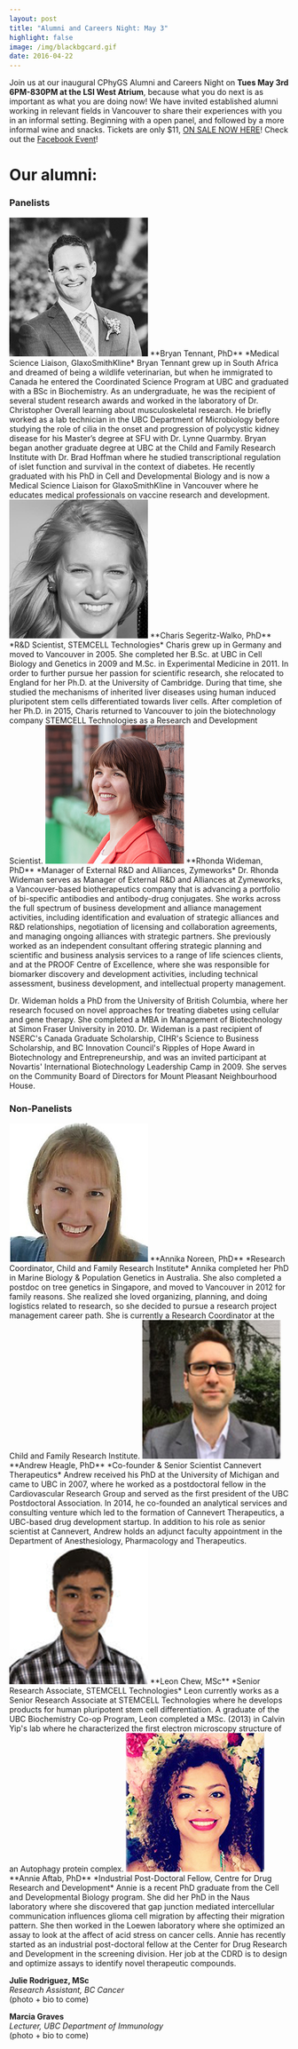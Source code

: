 ```yaml
---
layout: post
title: "Alumni and Careers Night: May 3"
highlight: false
image: /img/blackbgcard.gif
date: 2016-04-22
---
```


Join us at our inaugural CPhyGS Alumni and Careers Night on **Tues May 3rd 6PM-830PM at the LSI West Atrium**, because what you do next is as important as what you are doing now! We have invited established alumni working in relevant fields in Vancouver to share their experiences with you in an informal setting. Beginning with a open panel, and followed by a more informal wine and snacks. Tickets are only $11, [ON SALE NOW HERE](https://www.picatic.com/cphygs-alumni-night-2016)! Check out the [Facebook Event](https://www.facebook.com/events/1086596291396477/)! 


# Our alumni:


### Panelists

<img src="alumpic/bryantennant.jpg" alt="Bryan Tennant" />  
**Bryan Tennant, PhD**  
*Medical Science Liaison, GlaxoSmithKline*  
Bryan Tennant grew up in South Africa and dreamed of being a wildlife veterinarian, but when he immigrated to Canada he entered the Coordinated Science Program at UBC and graduated with a BSc in Biochemistry. As an undergraduate, he was the recipient of several student research awards and worked in the laboratory of Dr. Christopher Overall learning about musculoskeletal research. He briefly worked as a lab technician in the UBC Department of Microbiology before studying the role of cilia in the onset and progression of polycystic kidney disease for his Master’s degree at SFU with Dr. Lynne Quarmby. Bryan began another graduate degree at UBC at the Child and Family Research Institute with Dr. Brad Hoffman where he studied transcriptional regulation of islet function and survival in the context of diabetes. He recently graduated with his PhD in Cell and Developmental Biology and is now a Medical Science Liaison for GlaxoSmithKline in Vancouver where he educates medical professionals on vaccine research and development.

<img src="alumpic/charissegeritz-walko.jpg" alt="Charis Segeritz-Walko">  
**Charis Segeritz-Walko, PhD**  
*R&D Scientist, STEMCELL Technologies*  
Charis grew up in Germany and moved to Vancouver in 2005. She completed her B.Sc. at UBC in Cell Biology and Genetics in 2009 and M.Sc. in Experimental Medicine in 2011. In order to further pursue her passion for scientific research, she relocated to England for her Ph.D. at the University of Cambridge. During that time, she studied the mechanisms of inherited liver diseases using human induced pluripotent stem cells differentiated towards liver cells. After completion of her Ph.D. in 2015, Charis returned to Vancouver to join the biotechnology company STEMCELL Technologies as a Research and Development Scientist.

<img src="alumpic/rhondawideman.jpg" alt="Rhonda Wideman">  
**Rhonda Wideman, PhD**  
*Manager of External R&D and Alliances, Zymeworks*  
Dr. Rhonda Wideman serves as Manager of External R&D and Alliances at Zymeworks, a Vancouver-based biotherapeutics company that is advancing a portfolio of bi-specific antibodies and antibody-drug conjugates.  She works across the full spectrum of business development and alliance management activities, including identification and evaluation of strategic alliances and R&D relationships, negotiation of licensing and collaboration agreements, and managing ongoing alliances with strategic partners.  She previously worked as an independent consultant offering strategic planning and scientific and business analysis services to a range of life sciences clients, and at the PROOF Centre of Excellence, where she was responsible for biomarker discovery and development activities, including technical assessment, business development, and intellectual property management. 

Dr. Wideman holds a PhD from the University of British Columbia, where her research focused on novel approaches for treating diabetes using cellular and gene therapy. She  completed a MBA in Management of Biotechnology at Simon Fraser University in 2010. Dr. Wideman is a past recipient of NSERC's Canada Graduate Scholarship, CIHR's Science to Business Scholarship, and BC Innovation Council's Ripples of Hope Award in Biotechnology and Entrepreneurship, and was an invited participant at Novartis' International Biotechnology Leadership Camp in 2009.  She serves on the Community Board of Directors for Mount Pleasant Neighbourhood House.

### Non-Panelists

<img src="alumpic/annikanoreen.jpg" alt="Annika Noreen">  
**Annika Noreen, PhD**  
*Research Coordinator, Child and Family Research Institute*  
Annika completed her PhD in Marine Biology & Population Genetics in Australia. She also completed a postdoc on tree genetics in Singapore, and moved to Vancouver in 2012 for family reasons. She realized she loved organizing, planning, and doing logistics related to research, so she decided to pursue a research project management career path. She is currently a Research Coordinator at the Child and Family Research Institute.

<img src="alumpic/andrewheagle.jpg" alt="Andrew Heagle">  
**Andrew Heagle, PhD**  
*Co-founder & Senior Scientist Cannevert Therapeutics*  
Andrew received his PhD at the University of Michigan and came to UBC in 2007, where he worked as a postdoctoral fellow in the Cardiovascular Research Group and served as the first president of the UBC Postdoctoral Association. In 2014, he co-founded an analytical services and consulting venture which led to the formation of Cannevert Therapeutics, a UBC-based drug development startup. In addition to his role as senior scientist at Cannevert, Andrew holds an adjunct faculty appointment in the Department of Anesthesiology, Pharmacology and Therapeutics.

<img src="alumpic/leonchew.jpg" alt="Leon Chew">  
**Leon Chew, MSc**  
*Senior Research Associate, STEMCELL Technologies*  
Leon currently works as a Senior Research Associate at STEMCELL Technologies where he develops products for human pluripotent stem cell differentiation. A graduate of the UBC Biochemistry Co-op Program, Leon completed a MSc. (2013) in Calvin Yip's lab where he characterized the first electron microscopy structure of an Autophagy protein complex.

<img src="alumpic/annieaftab.jpg" alt="Annie Aftab">  
**Annie Aftab, PhD**  
*Industrial Post-Doctoral Fellow, Centre for Drug Research and Development*  
Annie is a recent PhD graduate from the Cell and Developmental Biology program. She did her PhD in the Naus laboratory where she discovered that gap junction mediated intercellular communication influences glioma cell migration by affecting their migration pattern. She then worked in the Loewen laboratory where she optimized an assay to look at the affect of acid stress on cancer cells. Annie has recently started as an industrial post-doctoral fellow at the Center for Drug Research and Development in the screening division. Her job at the CDRD is to design and optimize assays to identify novel therapeutic compounds.


**Julie Rodriguez, MSc**  
*Research Assistant, BC Cancer*  
(photo + bio to come)


**Marcia Graves**  
*Lecturer, UBC Department of Immunology*  
(photo + bio to come)




